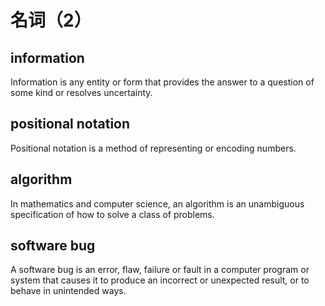 # 名词（2）
## information
Information is any entity or form that provides the answer to a question of some kind or resolves uncertainty. 
## positional notation
Positional notation is a method of representing or encoding numbers. 
## algorithm
In mathematics and computer science, an algorithm is an unambiguous specification of how to solve a class of problems. 
## software bug
A software bug is an error, flaw, failure or fault in a computer program or system that causes it to produce an incorrect or unexpected result, or to behave in unintended ways.
